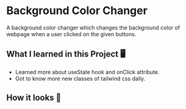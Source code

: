 # Background Color Changer
A background color changer which changes the background color of webpage when a user clicked on the given buttons.

<h2>What I learned in this Project 🖥️</h2>
<ul>
<li>Learned more about useState hook and onClick attribute.</li>
<li>Got to know more new classes of tailwind css daily.</li>
</ul>

<h2>How it looks 🎥</h2>